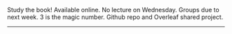 Study the book! Available online.
No lecture on Wednesday.
Groups due to next week. 3 is the magic number. Github repo and Overleaf shared project.

---



